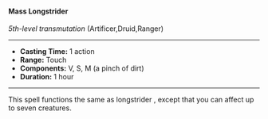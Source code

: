 #### Mass Longstrider
*5th-level transmutation* (Artificer,Druid,Ranger)
___
- **Casting Time:** 1 action
- **Range:** Touch
- **Components:** V, S, M (a pinch of dirt)
- **Duration:** 1 hour
---
This spell functions the same as longstrider , except
that you can affect up to seven creatures.
